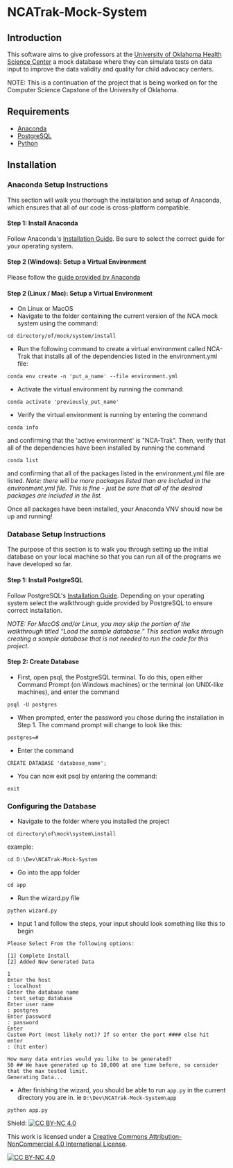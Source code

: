# NCATrak-Mock-System

## Introduction

This software aims to give professors at the [University of Oklahoma Health Science Center](https://www.ouhsc.edu/) a mock database where they can simulate tests on data input to improve the data validity and quality for child advocacy centers.

NOTE: This is a continuation of the project that is being worked on for the Computer Science Capstone of the University of Oklahoma.

## Requirements

-   [Anaconda](https://docs.anaconda.com/)
-   [PostgreSQL](https://www.postgresql.org/)
-   [Python](https://www.python.org/downloads/)

## Installation

### Anaconda Setup Instructions

This section will walk you thorough the installation and setup of Anaconda, which ensures that all of our code is cross-platform compatible.

#### Step 1: Install Anaconda

Follow Anaconda's [Installation Guide](https://docs.anaconda.com/anaconda/install/). Be sure to select the correct guide for your operating system.

#### Step 2 (Windows): Setup a Virtual Environment

Please follow the [guide provided by Anaconda](https://docs.anaconda.com/navigator/tutorials/manage-environments/#importing-an-environment)

#### Step 2 (Linux / Mac): Setup a Virtual Environment 

- On Linux or MacOS
- Navigate to the folder containing the current version of the NCA mock system using the command:

```shell
cd directory/of/mock/system/install
```

- Run the following command to create a virtual environment called NCA-Trak that installs all of the dependencies listed in the environment.yml file:

```shell
conda env create -n 'put_a_name' --file environment.yml
```

- Activate the virtual environment by running the command:

```shell
conda activate 'previously_put_name'
```

- Verify the virtual environment is running by entering the command 

```shell
conda info
```

and confirming that the 'active environment' is "NCA-Trak". Then, verify that all of the dependencies have been installed by running the command

```shell
conda list
```

and confirming that all of the packages listed in the environment.yml file are listed. *Note: there will be more packages listed than are included in the environment.yml file. This is fine - just be sure that all of the desired packages are included in the list.*


Once all packages have been installed, your Anaconda VNV should now be up and running!

### Database Setup Instructions

The purpose of this section is to walk you through setting up the initial database on your local machine so that you can run all of the programs we have developed so far. 

#### Step 1: Install PostgreSQL

Follow PostgreSQL's [Installation Guide](https://www.postgresqltutorial.com/postgresql-getting-started/). Depending on your operating system select the walkthrough guide provided by PostgreSQL to ensure correct installation.

*NOTE: For MacOS and/or Linux, you may skip the portion of the walkthrough titled “Load the sample database.” This section walks through creating a sample database that is not needed to run the code for this project.*

#### Step 2: Create Database

- First, open psql, the PostgreSQL terminal. To do this, open either Command Prompt (on Windows machines) or the terminal (on UNIX-like machines), and enter the command 

```shell
psql -U postgres
```

- When prompted, enter the password you chose during the installation in Step 1. The command prompt will change to look like this:

```shell
postgres=#
```

- Enter the command

```shell
CREATE DATABASE 'database_name';
```

- You can now exit psql by entering the command:

```shell
exit
```

### Configuring the Database

- Navigate to the folder where you installed the project

```shell
cd directory\of\mock\system\install
```

example:
```shell
cd D:\Dev\NCATrak-Mock-System
```

- Go into the app folder

```shell
cd app
```

- Run the wizard.py file

```shell
python wizard.py
```

- Input 1 and follow the steps, your input should look something like this to begin
```shell
Please Select From the following options:

[1] Complete Install
[2] Added New Generated Data

1
Enter the host
: localhost
Enter the database name
: test_setup_database
Enter user name
: postgres
Enter password
: password
Enter 
Custom Port (most likely not)? If so enter the port #### else hit enter
: (hit enter)
```

```Shell
How many data entries would you like to be generated?
50 ## We have generated up to 10,000 at one time before, so consider that the max tested limit.
Generating Data...
```

- After finishing the wizard, you should be able to run `app.py` in the current directory you are in. ie `D:\Dev\NCATrak-Mock-System\app`

```shell
python app.py
```

Shield: [![CC BY-NC 4.0][cc-by-nc-shield]][cc-by-nc]

This work is licensed under a
[Creative Commons Attribution-NonCommercial 4.0 International License][cc-by-nc].

[![CC BY-NC 4.0][cc-by-nc-image]][cc-by-nc]

[cc-by-nc]: https://creativecommons.org/licenses/by-nc/4.0/
[cc-by-nc-image]: https://licensebuttons.net/l/by-nc/4.0/88x31.png
[cc-by-nc-shield]: https://img.shields.io/badge/License-CC%20BY--NC%204.0-lightgrey.svg
